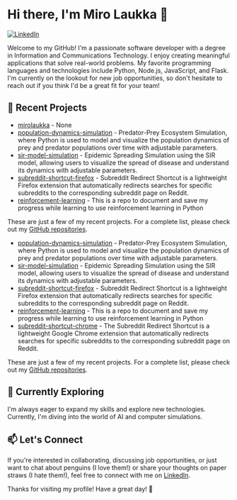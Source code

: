 # Hi there, I'm Miro Laukka 👋

[![LinkedIn](https://img.shields.io/badge/LinkedIn-Connect-blue)](https://www.linkedin.com/in/miro-laukka/)

Welcome to my GitHub! I'm a passionate software developer with a degree in Information and Communications Technology. I enjoy creating meaningful applications that solve real-world problems. My favorite programming languages and technologies include Python, Node.js, JavaScript, and Flask. I'm currently on the lookout for new job opportunities, so don't hesitate to reach out if you think I'd be a great fit for your team!

## 🚀 Recent Projects

- [mirolaukka](https://github.com/mirolaukka/mirolaukka) - None
- [population-dynamics-simulation](https://github.com/mirolaukka/population-dynamics-simulation) - Predator-Prey Ecosystem Simulation, where Python is used to model and visualize the population dynamics of prey and predator populations over time with adjustable parameters.
- [sir-model-simulation](https://github.com/mirolaukka/sir-model-simulation) - Epidemic Spreading Simulation using the SIR model, allowing users to visualize the spread of disease and understand its dynamics with adjustable parameters.
- [subreddit-shortcut-firefox](https://github.com/mirolaukka/subreddit-shortcut-firefox) - Subreddit Redirect Shortcut is a lightweight Firefox extension that automatically redirects searches for specific subreddits to the corresponding subreddit page on Reddit. 
- [reinforcement-learning](https://github.com/mirolaukka/reinforcement-learning) - This is a repo to document and save my progress while learning to use reinforcement learning in Python


These are just a few of my recent projects. For a complete list, please check out my [GitHub repositories](https://github.com/mirolaukka?tab=repositories).



- [population-dynamics-simulation](https://github.com/mirolaukka/population-dynamics-simulation) - Predator-Prey Ecosystem Simulation, where Python is used to model and visualize the population dynamics of prey and predator populations over time with adjustable parameters.
- [sir-model-simulation](https://github.com/mirolaukka/sir-model-simulation) - Epidemic Spreading Simulation using the SIR model, allowing users to visualize the spread of disease and understand its dynamics with adjustable parameters.
- [subreddit-shortcut-firefox](https://github.com/mirolaukka/subreddit-shortcut-firefox) - Subreddit Redirect Shortcut is a lightweight Firefox extension that automatically redirects searches for specific subreddits to the corresponding subreddit page on Reddit. 
- [reinforcement-learning](https://github.com/mirolaukka/reinforcement-learning) - This is a repo to document and save my progress while learning to use reinforcement learning in Python
- [subreddit-shortcut-chrome](https://github.com/mirolaukka/subreddit-shortcut-chrome) -  The Subreddit Redirect Shortcut is a lightweight Google Chrome extension that automatically redirects searches for specific subreddits to the corresponding subreddit page on Reddit.


These are just a few of my recent projects. For a complete list, please check out my [GitHub repositories](https://github.com/mirolaukka?tab=repositories).


## 🌱 Currently Exploring

I'm always eager to expand my skills and explore new technologies. Currently, I'm diving into the world of AI and computer simulations.

## 📫 Let's Connect

If you're interested in collaborating, discussing job opportunities, or just want to chat about penguins (I love them!) or share your thoughts on paper straws (I hate them!), feel free to connect with me on [LinkedIn](https://www.linkedin.com/in/miro-laukka/).

Thanks for visiting my profile! Have a great day! 🐧
